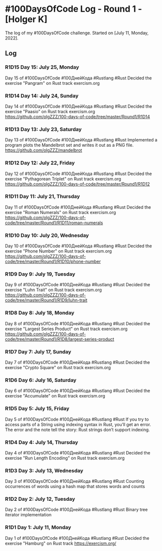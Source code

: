 # #100DaysOfCode Log - Round 1 - [Holger K]

The log of my #100DaysOfCode challenge. Started on [July 11, Monday, 2022].

## Log








### R1D15 Day 15: July 25, Monday
Day 15 of #100DaysOfCode #100ДнейКода #Rustlang #Rust
Decided the exercise "Pangram" on Rust track exercism.org

### R1D14 Day 14: July 24, Sunday
Day 14 of #100DaysOfCode #100ДнейКода #Rustlang #Rust
Decided the exercise "Paasio" on Rust track exercism.org
https://github.com/olgZZZ/100-days-of-code/tree/master/Round1/R1D14

### R1D13 Day 13: July 23, Saturday
Day 13 of #100DaysOfCode #100ДнейКода #Rustlang #Rust
Implemented a program plots the Mandelbrot set and writes it out as a PNG file.
https://github.com/olgZZZ/mandelbrot

### R1D12 Day 12: July 22, Friday
Day 12 of #100DaysOfCode #100ДнейКода #Rustlang #Rust
Decided the exercise "Pythagorean Triplet" on Rust track exercism.org
https://github.com/olgZZZ/100-days-of-code/tree/master/Round1/R1D12

### R1D11 Day 11: July 21, Thursday
Day 11 of #100DaysOfCode #100ДнейКода #Rustlang #Rust
Decided the exercise "Roman Numerals" on Rust track exercism.org
https://github.com/olgZZZ/100-days-of-code/tree/master/Round1/R1D11/roman-numerals

### R1D10 Day 10: July 20, Wednesday
Day 10 of #100DaysOfCode #100ДнейКода #Rustlang #Rust
Decided the exercise "Phone Number" on Rust track exercism.org
https://github.com/olgZZZ/100-days-of-code/tree/master/Round1/R1D10/phone-number

### R1D9 Day 9: July 19, Tuesday
Day 9 of #100DaysOfCode #100ДнейКода #Rustlang #Rust
Decided the exercise "Luhn Trait" on Rust track exercism.org
https://github.com/olgZZZ/100-days-of-code/tree/master/Round1/R1D9/luhn-trait

### R1D8 Day 8: July 18, Monday
Day 8 of #100DaysOfCode #100ДнейКода #Rustlang #Rust
Decided the exercise "Largest Series Product" on Rust track exercism.org
https://github.com/olgZZZ/100-days-of-code/tree/master/Round1/R1D8/largest-series-product 

### R1D7 Day 7: July 17, Sunday
Day 7 of #100DaysOfCode #100ДнейКода #Rustlang #Rust
Decided the exercise "Crypto Square" on Rust track exercism.org 

### R1D6 Day 6: July 16, Saturday
Day 6 of #100DaysOfCode #100ДнейКода #Rustlang #Rust
Decided the exercise "Accumulate" on Rust track exercism.org 

### R1D5 Day 5: July 15, Friday
Day 5 of #100DaysOfCode #100ДнейКода #Rustlang #Rust
If you try to access parts of a String using indexing syntax in Rust, you’ll get an error. The error and the note tell the story: Rust strings don’t support indexing. 

### R1D4 Day 4: July 14, Thursday 
Day 4 of #100DaysOfCode #100ДнейКода #Rustlang #Rust
Decided the exercise "Run Length Encoding" on Rust track exercism.org 

### R1D3 Day 3: July 13, Wednesday 
Day 3 of #100DaysOfCode #100ДнейКода #Rustlang #Rust
Counting occurrences of words using a hash map that stores words and counts

### R1D2 Day 2: July 12, Tuesday 
Day 2 of #100DaysOfCode #100ДнейКода #Rustlang #Rust
Binary tree iterator implementation

### R1D1 Day 1: July 11, Monday 
Day 1 of #100DaysOfCode #100ДнейКода #Rustlang #Rust
Decided the exercise "Hamburg" on Rust track https://exercism.org/ 


